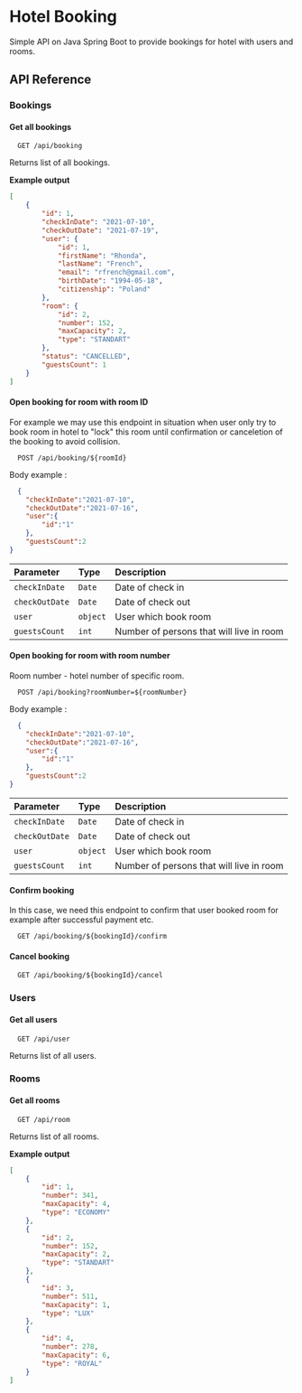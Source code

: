 
# Hotel Booking

Simple API on Java Spring Boot to provide bookings for hotel with users and rooms.


## API Reference

### Bookings

#### Get all bookings

```http
  GET /api/booking
```
Returns list of all bookings.

**Example output**
```JSON
[
    {
        "id": 1,
        "checkInDate": "2021-07-10",
        "checkOutDate": "2021-07-19",
        "user": {
            "id": 1,
            "firstName": "Rhonda",
            "lastName": "French",
            "email": "rfrench@gmail.com",
            "birthDate": "1994-05-18",
            "citizenship": "Poland"
        },
        "room": {
            "id": 2,
            "number": 152,
            "maxCapacity": 2,
            "type": "STANDART"
        },
        "status": "CANCELLED",
        "guestsCount": 1
    }
]
```

#### Open booking for room with room ID

For example we may use this endpoint in situation when user only try to book room in hotel to "lock" this room until confirmation or canceletion of the booking to avoid collision.

```http
  POST /api/booking/${roomId}
```


Body example :

```JSON
  {
    "checkInDate":"2021-07-10",
    "checkOutDate":"2021-07-16",
    "user":{
        "id":"1"
    },
    "guestsCount":2
}
```


| Parameter | Type     | Description                       |
| :-------- | :------- | :-------------------------------- |
| `checkInDate`      | `Date` | Date of check in |
| `checkOutDate`      | `Date` | Date of check out |
| `user`      | `object` | User which book room |
| `guestsCount`      | `int` | Number of persons that will live in room |

#### Open booking for room with room number

Room number - hotel number of specific room.

```http
  POST /api/booking?roomNumber=${roomNumber}
```


Body example :

```JSON
  {
    "checkInDate":"2021-07-10",
    "checkOutDate":"2021-07-16",
    "user":{
        "id":"1"
    },
    "guestsCount":2
}
```


| Parameter | Type     | Description                       |
| :-------- | :------- | :-------------------------------- |
| `checkInDate`      | `Date` | Date of check in |
| `checkOutDate`      | `Date` | Date of check out |
| `user`      | `object` | User which book room |
| `guestsCount`      | `int` | Number of persons that will live in room |

#### Confirm booking

In this case, we need this endpoint to confirm that user booked room for example after successful payment etc.

```http
  GET /api/booking/${bookingId}/confirm
```

#### Cancel booking


```http
  GET /api/booking/${bookingId}/cancel
```

### Users

#### Get all users

```http
  GET /api/user
```
Returns list of all users.


### Rooms

#### Get all rooms

```http
  GET /api/room
```
Returns list of all rooms.

**Example output**
```JSON
[
    {
        "id": 1,
        "number": 341,
        "maxCapacity": 4,
        "type": "ECONOMY"
    },
    {
        "id": 2,
        "number": 152,
        "maxCapacity": 2,
        "type": "STANDART"
    },
    {
        "id": 3,
        "number": 511,
        "maxCapacity": 1,
        "type": "LUX"
    },
    {
        "id": 4,
        "number": 278,
        "maxCapacity": 6,
        "type": "ROYAL"
    }
]
```



  

